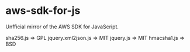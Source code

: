 aws-sdk-for-js
==============

Unfficial mirror of the AWS SDK for JavaScript. 

sha256.js => GPL
jquery.xml2json.js => MIT
jquery.js => MIT
hmacsha1.js => BSD